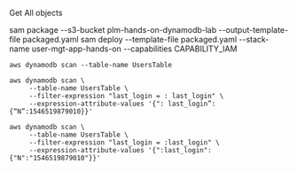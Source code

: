 Get All objects

sam package --s3-bucket plm-hands-on-dynamodb-lab --output-template-file packaged.yaml
sam deploy --template-file packaged.yaml --stack-name user-mgt-app-hands-on --capabilities CAPABILITY_IAM

```
aws dynamodb scan --table-name UsersTable

aws dynamodb scan \
     --table-name UsersTable \
     --filter-expression "last_login = : last_login" \
     --expression-attribute-values '{": last_login”:{“N”:1546519879010}}'

aws dynamodb scan \
     --table-name UsersTable \
     --filter-expression "last_login = :last_login" \
     --expression-attribute-values '{":last_login":{"N":"1546519879010"}}'
```
